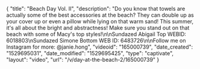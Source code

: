 {
    "title": "Beach Day Vol. II",
    "description": "Do you know that towels are actually some of the best accessories at the beach? They can double up as your cover up or even a pillow while lying on that warm sand! This summer, it's all about the bright and abstractness! Make sure you stand out on that beach with some of Macy's top styles!\n\nSundazed Abigail Top WEBID: 6018803\nSundazed Simone Bottom WEB ID: 6483726\n\nFollow me on Instagram for more: @janie.hong",
    "videoid": "165000739",
    "date_created": "1529695031",
    "date_modified": "1529695425",
    "type": "captivate",
    "layout": "video",
    "url": "\/v\/day-at-the-beach-2\/165000739"
}